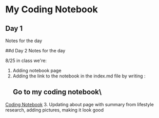 # My Coding Notebook

## Day 1
Notes for the day

##d Day 2
Notes for the day

8/25 in class we're:
1. Adding notebook page
2. Adding the link to the notebook in the index.md file by writing :
   ## Go to my coding notebook\
[Coding Notebook](notebook.md)
3. Updating about page with summary from lifestyle research, adding pictures, making it look good

